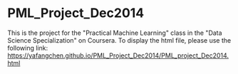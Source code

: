 PML_Project_Dec2014
===================
This is the project for the "Practical Machine Learning" class in the "Data Science Specialization" on Coursera. To display the html file, please use the following link:
https://yafangchen.github.io/PML_Project_Dec2014/PML_project_Dec2014.html
